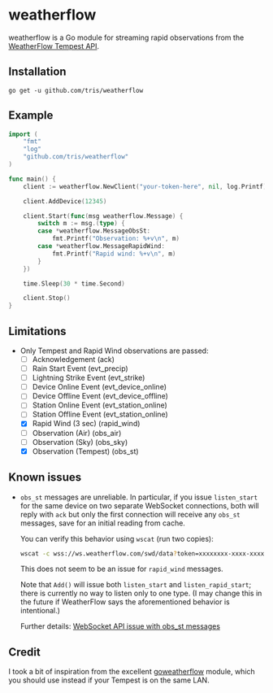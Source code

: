 # weatherflow

weatherflow is a Go module for streaming rapid observations from the
[WeatherFlow Tempest API](https://weatherflow.github.io/Tempest/).

## Installation

```
go get -u github.com/tris/weatherflow
```

## Example

```go
import (
	"fmt"
	"log"
	"github.com/tris/weatherflow"
)

func main() {
	client := weatherflow.NewClient("your-token-here", nil, log.Printf)

	client.AddDevice(12345)

	client.Start(func(msg weatherflow.Message) {
		switch m := msg.(type) {
		case *weatherflow.MessageObsSt:
			fmt.Printf("Observation: %+v\n", m)
		case *weatherflow.MessageRapidWind:
			fmt.Printf("Rapid wind: %+v\n", m)
		}
	})

	time.Sleep(30 * time.Second)

	client.Stop()
}
```

## Limitations

- Only Tempest and Rapid Wind observations are passed:
    - [ ] Acknowledgement (ack)
    - [ ] Rain Start Event (evt_precip)
    - [ ] Lightning Strike Event (evt_strike)
    - [ ] Device Online Event (evt_device_online)
    - [ ] Device Offline Event (evt_device_offline)
    - [ ] Station Online Event (evt_station_online)
    - [ ] Station Offline Event (evt_station_online)
    - [x] Rapid Wind (3 sec) (rapid_wind)
    - [ ] Observation (Air) (obs_air)
    - [ ] Observation (Sky) (obs_sky)
    - [x] Observation (Tempest) (obs_st)

## Known issues

- `obs_st` messages are unreliable.  In particular, if you issue `listen_start`
  for the same device on two separate WebSocket connections, both will reply with
  `ack` but only the first connection will receive any `obs_st` messages, save for
  an initial reading from cache.

  You can verify this behavior using `wscat` (run two copies):

  ```bash
  wscat -c wss://ws.weatherflow.com/swd/data?token=xxxxxxxx-xxxx-xxxx-xxxx-xxxxxxxxxxxx -x '{"type":"listen_start","device_id":123456,"id":""}' -w 180
  ```

  This does not seem to be an issue for `rapid_wind` messages.

  Note that `Add()` will issue both `listen_start` and `listen_rapid_start`;
  there is currently no way to listen only to one type.  (I may change this in the
  future if WeatherFlow says the aforementioned behavior is intentional.)

  Further details:
  [WebSocket API issue with obs_st messages](https://community.weatherflow.com/t/websocket-api-issue-with-obs-st-messages/21078/1)

## Credit

I took a bit of inspiration from the excellent
[goweatherflow](https://github.com/gregorosaurus/goweatherflow) module, which
you should use instead if your Tempest is on the same LAN.
